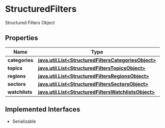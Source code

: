 

# StructuredFilters

Structured Filters Object

## Properties

Name | Type | Description | Notes
------------ | ------------- | ------------- | -------------
**categories** | [**java.util.List&lt;StructuredFiltersCategoriesObject&gt;**](StructuredFiltersCategoriesObject.md) |  |  [optional]
**topics** | [**java.util.List&lt;StructuredFiltersTopicsObject&gt;**](StructuredFiltersTopicsObject.md) |  |  [optional]
**regions** | [**java.util.List&lt;StructuredFiltersRegionsObject&gt;**](StructuredFiltersRegionsObject.md) |  |  [optional]
**sectors** | [**java.util.List&lt;StructuredFiltersSectorsObject&gt;**](StructuredFiltersSectorsObject.md) |  |  [optional]
**watchlists** | [**java.util.List&lt;StructuredFiltersWatchlistsObject&gt;**](StructuredFiltersWatchlistsObject.md) |  |  [optional]


## Implemented Interfaces

* Serializable


